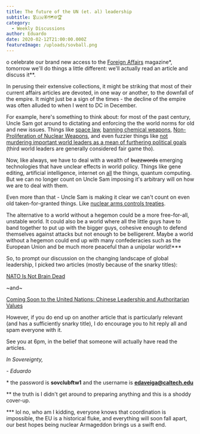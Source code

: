 ```yaml
---
title: The future of the UN (et. al) leadership
subtitle: 🎖️🇺🇳🏵️🗺️🌐🏆
category:
  - Weekly Discussions
author: Eduardo
date: 2020-02-12T21:00:00.000Z
featureImage: /uploads/sovball.png
---
```

o celebrate our brand new access to the [Foreign Affairs](https://www.foreignaffairs.com/) magazine\*, tomorrow we'll do things a little different: we'll actually read an article and discuss it\**.



In perusing their extensive collections, it might be striking that most of their current affairs articles are devoted, in one way or another, to the downfall of the empire. It might just be a sign of the times - the decline of the empire was often alluded to when I went to DC in December.



For example, here's something to think about: for most of the past century, Uncle Sam got around to dictating and enforcing the the world norms for old and new issues. Things like [space law](https://en.wikipedia.org/wiki/Space_law), [banning chemical weapons](https://en.wikipedia.org/wiki/Organisation_for_the_Prohibition_of_Chemical_Weapons), [Non-Proliferation of Nuclear Weapons](https://en.wikipedia.org/wiki/Treaty_on_the_Non-Proliferation_of_Nuclear_Weapons), and even fuzzier things like [not murdering important world leaders as a mean of furthering political goals](https://en.wikipedia.org/wiki/List_of_assassinated_and_executed_heads_of_state_and_government) (third world leaders are generally considered fair game tho).



Now, like always, we have to deal with a wealth of ~~buzzwords~~ emerging technologies that have unclear effects in world policy. Things like gene editing, artificial intelligence, internet on [all](https://miro.medium.com/max/3784/1*wVQrGSgwmpPUPOTHVXm8Yg.png) the things, quantum computing. But we can no longer count on Uncle Sam imposing it's arbitrary will on how we are to deal with them.



Even more than that - Uncle Sam is making it clear we can't count on even old taken-for-granted things. Like [nuclear arms controls treaties](https://miro.medium.com/max/3784/1*wVQrGSgwmpPUPOTHVXm8Yg.png).



The alternative to a world without a hegemon could be a more free-for-all, unstable world. It could also be a world where all the little guys have to band together to put up with the bigger guys, cohesive enough to defend themselves against attacks but not enough to be belligerent. Maybe a world without a hegemon could end up with many confederacies such as the European Union and be much more peaceful than a unipolar world!\*\**



So, to prompt our discussion on the changing landscape of global leadership, I picked two articles (mostly because of the snarky titles):

[NATO Is Not Brain Dead](https://www.foreignaffairs.com/articles/united-states/2019-12-19/nato-not-brain-dead)

\~and\~

[Coming Soon to the United Nations: Chinese Leadership and Authoritarian Values](https://www.foreignaffairs.com/articles/china/2019-09-16/coming-soon-united-nations-chinese-leadership-and-authoritarian-values)



However, if you do end up on another article that is particularly relevant (and has a sufficiently snarky title), I do encourage you to hit reply all and spam everyone with it.



See you at 6pm, in the belief that someone will actually have read the articles.



*In Sovereignty,*



*\- Eduardo*





\* the password is **sovclubftw1** and the username is **[edaveiga@caltech.edu](mailto:edaveiga@caltech.edu)**



\*\* the truth is I didn't get around to preparing anything and this is a shoddy cover-up.



\*\** lol no, who am I kidding, everyone knows that coordination is impossible, the EU is a historical fluke, and everything will soon fall apart, our best hopes being nuclear Armageddon brings us a swift end.